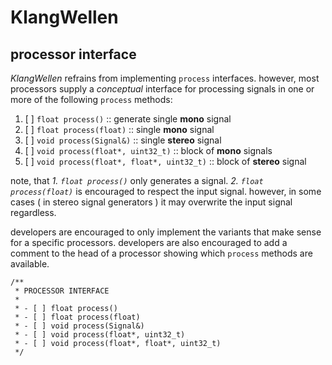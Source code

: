 # KlangWellen

## processor interface

*KlangWellen* refrains from implementing `process` interfaces. however, most processors supply a *conceptual* interface for processing signals in one or more of the following `process` methods:

1. [ ] `float process()` :: generate single **mono** signal
2. [ ] `float process(float)‌` :: single **mono** signal
3. [ ] `void process(Signal&)` :: single **stereo** signal
4. [ ] `void process(float*, uint32_t)` :: block of **mono** signals
5. [ ] `void process(float*, float*, uint32_t)` :: block of **stereo** signal

note, that *1. `float process()`* only generates a signal. *‌2. `float process(float)‌`* is encouraged to respect the input signal. however, in some cases ( in stereo signal generators ) it may overwrite the input signal regardless.

developers are encouraged to only implement the variants that make sense for a specific processors. developers are also encouraged to add a comment to the head of a processor showing which `process` methods are available.

```
/**
 * PROCESSOR INTERFACE
 *
 * - [ ] float process()
 * - [ ] float process(float)‌
 * - [ ] void process(Signal&)
 * - [ ] void process(float*, uint32_t)
 * - [ ] void process(float*, float*, uint32_t)
 */
```